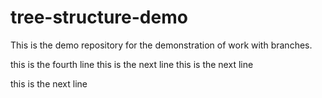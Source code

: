 # tree-structure-demo
This is the demo repository for the demonstration of work with branches.

this is the fourth line
this is the next line
this is the next line

this is the next line